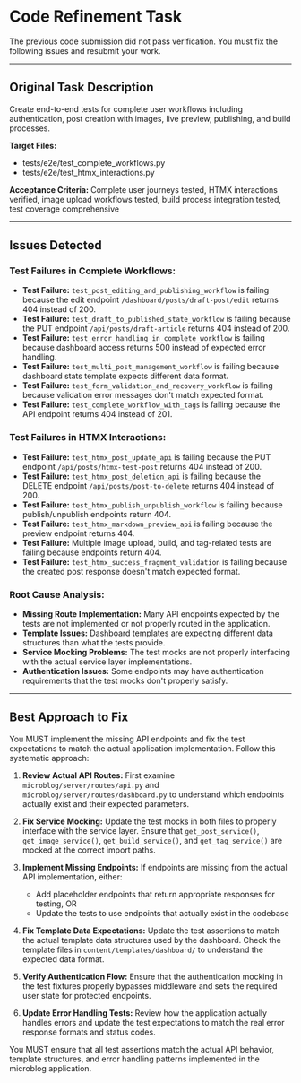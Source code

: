 # Code Refinement Task

The previous code submission did not pass verification. You must fix the following issues and resubmit your work.

---

## Original Task Description

Create end-to-end tests for complete user workflows including authentication, post creation with images, live preview, publishing, and build processes.

**Target Files:**
- tests/e2e/test_complete_workflows.py
- tests/e2e/test_htmx_interactions.py

**Acceptance Criteria:** Complete user journeys tested, HTMX interactions verified, image upload workflows tested, build process integration tested, test coverage comprehensive

---

## Issues Detected

### **Test Failures in Complete Workflows:**
*   **Test Failure:** `test_post_editing_and_publishing_workflow` is failing because the edit endpoint `/dashboard/posts/draft-post/edit` returns 404 instead of 200.
*   **Test Failure:** `test_draft_to_published_state_workflow` is failing because the PUT endpoint `/api/posts/draft-article` returns 404 instead of 200.
*   **Test Failure:** `test_error_handling_in_complete_workflow` is failing because dashboard access returns 500 instead of expected error handling.
*   **Test Failure:** `test_multi_post_management_workflow` is failing because dashboard stats template expects different data format.
*   **Test Failure:** `test_form_validation_and_recovery_workflow` is failing because validation error messages don't match expected format.
*   **Test Failure:** `test_complete_workflow_with_tags` is failing because the API endpoint returns 404 instead of 201.

### **Test Failures in HTMX Interactions:**
*   **Test Failure:** `test_htmx_post_update_api` is failing because the PUT endpoint `/api/posts/htmx-test-post` returns 404 instead of 200.
*   **Test Failure:** `test_htmx_post_deletion_api` is failing because the DELETE endpoint `/api/posts/post-to-delete` returns 404 instead of 200.
*   **Test Failure:** `test_htmx_publish_unpublish_workflow` is failing because publish/unpublish endpoints return 404.
*   **Test Failure:** `test_htmx_markdown_preview_api` is failing because the preview endpoint returns 404.
*   **Test Failure:** Multiple image upload, build, and tag-related tests are failing because endpoints return 404.
*   **Test Failure:** `test_htmx_success_fragment_validation` is failing because the created post response doesn't match expected format.

### **Root Cause Analysis:**
*   **Missing Route Implementation:** Many API endpoints expected by the tests are not implemented or not properly routed in the application.
*   **Template Issues:** Dashboard templates are expecting different data structures than what the tests provide.
*   **Service Mocking Problems:** The test mocks are not properly interfacing with the actual service layer implementations.
*   **Authentication Issues:** Some endpoints may have authentication requirements that the test mocks don't properly satisfy.

---

## Best Approach to Fix

You MUST implement the missing API endpoints and fix the test expectations to match the actual application implementation. Follow this systematic approach:

1. **Review Actual API Routes:** First examine `microblog/server/routes/api.py` and `microblog/server/routes/dashboard.py` to understand which endpoints actually exist and their expected parameters.

2. **Fix Service Mocking:** Update the test mocks in both files to properly interface with the service layer. Ensure that `get_post_service()`, `get_image_service()`, `get_build_service()`, and `get_tag_service()` are mocked at the correct import paths.

3. **Implement Missing Endpoints:** If endpoints are missing from the actual API implementation, either:
   - Add placeholder endpoints that return appropriate responses for testing, OR
   - Update the tests to use endpoints that actually exist in the codebase

4. **Fix Template Data Expectations:** Update the test assertions to match the actual template data structures used by the dashboard. Check the template files in `content/templates/dashboard/` to understand the expected data format.

5. **Verify Authentication Flow:** Ensure that the authentication mocking in the test fixtures properly bypasses middleware and sets the required user state for protected endpoints.

6. **Update Error Handling Tests:** Review how the application actually handles errors and update the test expectations to match the real error response formats and status codes.

You MUST ensure that all test assertions match the actual API behavior, template structures, and error handling patterns implemented in the microblog application.